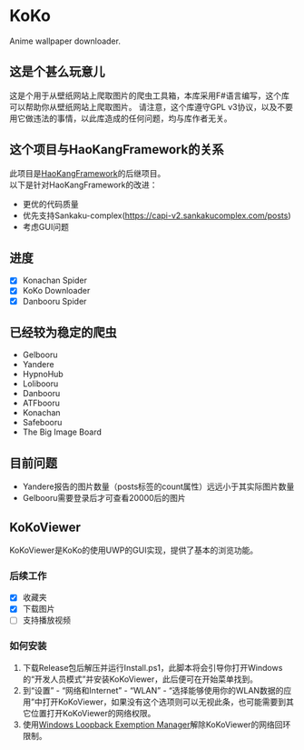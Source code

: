 # KoKo
Anime wallpaper downloader.

## 这是个甚么玩意儿
这是个用于从壁纸网站上爬取图片的爬虫工具箱，本库采用F#语言编写，这个库可以帮助你从壁纸网站上爬取图片。 请注意，这个库遵守GPL v3协议，以及不要用它做违法的事情，以此库造成的任何问题，均与库作者无关。    


## 这个项目与HaoKangFramework的关系
此项目是[HaoKangFramework](https://github.com/Seng-Jik/HaoKangFramework)的后继项目。    
以下是针对HaoKangFramework的改进：
* 更优的代码质量
* 优先支持Sankaku-complex(https://capi-v2.sankakucomplex.com/posts)
* 考虑GUI问题

## 进度
- [x] Konachan Spider
- [x] KoKo Downloader
- [x] Danbooru Spider

## 已经较为稳定的爬虫
* Gelbooru
* Yandere
* HypnoHub
* Lolibooru
* Danbooru
* ATFbooru
* Konachan
* Safebooru
* The Big Image Board

## 目前问题
* Yandere报告的图片数量（posts标签的count属性）远远小于其实际图片数量
* Gelbooru需要登录后才可查看20000后的图片

## KoKoViewer
KoKoViewer是KoKo的使用UWP的GUI实现，提供了基本的浏览功能。    

### 后续工作
- [x] 收藏夹
- [x] 下载图片
- [ ] 支持播放视频

### 如何安装
1. 下载Release包后解压并运行Install.ps1，此脚本将会引导你打开Windows的“开发人员模式”并安装KoKoViewer，此后便可在开始菜单找到。
2. 到“设置” - “网络和Internet” - “WLAN” - “选择能够使用你的WLAN数据的应用”中打开KoKoViewer，如果没有这个选项则可以无视此条，也可能需要到其它位置打开KoKoViewer的网络权限。
3. 使用[Windows Loopback Exemption Manager](https://github.com/Richasy/Windows-Loopback-Exemption-Manager)解除KoKoViewer的网络回环限制。
